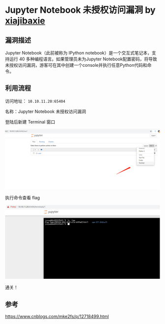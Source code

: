 # Jupyter Notebook 未授权访问漏洞 by [xiajibaxie](https://github.com/xiajibaxie)

## 漏洞描述

Jupyter Notebook（此前被称为 IPython notebook）是一个交互式笔记本，支持运行 40 多种编程语言。如果管理员未为Jupyter Notebook配置密码，将导致未授权访问漏洞，游客可在其中创建一个console并执行任意Python代码和命令。

## 利用流程

访问地址： `10.10.11.20:65404`

名称：Jupyter Notebook 未授权访问漏洞

登陆后新建 Terminal 窗口

![1](./1.png)

执行命令查看 flag 

![2](./2.png)


通关！

## 参考



https://www.cnblogs.com/mke2fs/p/12718499.html

